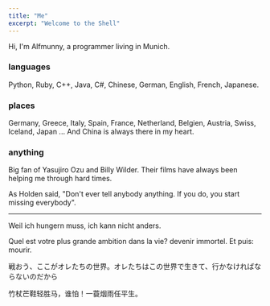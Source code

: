 ```yaml
---
title: "Me"
excerpt: "Welcome to the Shell"
---
```


Hi, I'm Alfmunny, a programmer living in Munich.

### languages
Python, Ruby, C++, Java, C#, Chinese, German, English, French, Japanese.

### places
Germany, Greece, Italy, Spain, France, Netherland, Belgien, Austria, Swiss, Iceland, Japan ... And China is always there in my heart.


### anything 
Big fan of Yasujiro Ozu and Billy Wilder. Their films have always been helping me through hard times.

As Holden said, "Don't ever tell anybody anything. If you do, you start missing everybody".


*********
Weil ich hungern muss, ich kann nicht anders. 

Quel est votre plus grande ambition dans la vie?
devenir immortel. Et puis: mourir.

戦おう、ここがオレたちの世界。オレたちはこの世界で生きて、行かなければならないのだから


竹杖芒鞋轻胜马，谁怕！一蓑烟雨任平生。
